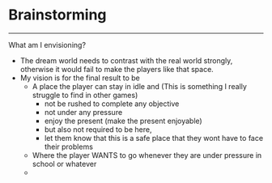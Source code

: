 # Brainstorming
---
What am I envisioning?
- The dream world needs to contrast with the real world strongly, otherwise it would fail to make the players like that space.
- My vision is for the final result to be
	- A place the player can stay in idle and (This is something I really struggle to find in other games)
		- not be rushed to complete any objective
		- not under any pressure
		- enjoy the present (make the present enjoyable)
		- but also not required to be here,
		- let them know that this is a safe place that they wont have to face their problems
	- Where the player WANTS to go whenever they are under pressure in school or whatever
	- 
